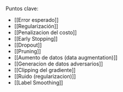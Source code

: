 Puntos clave:
- [[Error esperado]]
- [[Regularización]]
- [[Penalizacion del costo]]
- [[Early Stopping]]
- [[Dropout]]
- [[Pruning]]
- [[Aumento de datos (data augmentation)]]
- [[Generacion de datos adversarios]]
- [[Clipping del gradiente]]
- [[Ruido (regularizacion)]]
- [[Label Smoothing]]